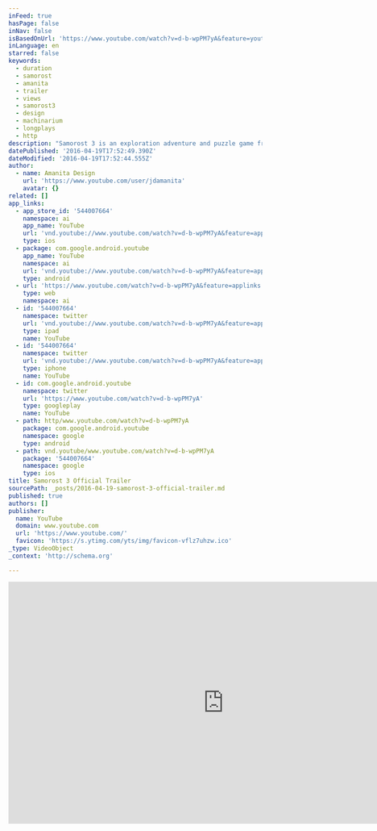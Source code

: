 ```yaml
---
inFeed: true
hasPage: false
inNav: false
isBasedOnUrl: 'https://www.youtube.com/watch?v=d-b-wpPM7yA&feature=youtu.be'
inLanguage: en
starred: false
keywords:
  - duration
  - samorost
  - amanita
  - trailer
  - views
  - samorost3
  - design
  - machinarium
  - longplays
  - http
description: "Samorost 3 is an exploration adventure and puzzle game from the award-winning creators of Machinarium and Botanicula. It is Amanita Design's most ambitious experience to date and a loose continuation of the hit indie games Samorost and Samorost 2. Samorost 3 is available for purchase on Steam, GOG, Humble Store, Mac App Store (Mac version) and our own website samorost3.net."
datePublished: '2016-04-19T17:52:49.390Z'
dateModified: '2016-04-19T17:52:44.555Z'
author:
  - name: Amanita Design
    url: 'https://www.youtube.com/user/jdamanita'
    avatar: {}
related: []
app_links:
  - app_store_id: '544007664'
    namespace: ai
    app_name: YouTube
    url: 'vnd.youtube://www.youtube.com/watch?v=d-b-wpPM7yA&feature=applinks'
    type: ios
  - package: com.google.android.youtube
    app_name: YouTube
    namespace: ai
    url: 'vnd.youtube://www.youtube.com/watch?v=d-b-wpPM7yA&feature=applinks'
    type: android
  - url: 'https://www.youtube.com/watch?v=d-b-wpPM7yA&feature=applinks'
    type: web
    namespace: ai
  - id: '544007664'
    namespace: twitter
    url: 'vnd.youtube://www.youtube.com/watch?v=d-b-wpPM7yA&feature=applinks'
    type: ipad
    name: YouTube
  - id: '544007664'
    namespace: twitter
    url: 'vnd.youtube://www.youtube.com/watch?v=d-b-wpPM7yA&feature=applinks'
    type: iphone
    name: YouTube
  - id: com.google.android.youtube
    namespace: twitter
    url: 'https://www.youtube.com/watch?v=d-b-wpPM7yA'
    type: googleplay
    name: YouTube
  - path: http/www.youtube.com/watch?v=d-b-wpPM7yA
    package: com.google.android.youtube
    namespace: google
    type: android
  - path: vnd.youtube/www.youtube.com/watch?v=d-b-wpPM7yA
    package: '544007664'
    namespace: google
    type: ios
title: Samorost 3 Official Trailer
sourcePath: _posts/2016-04-19-samorost-3-official-trailer.md
published: true
authors: []
publisher:
  name: YouTube
  domain: www.youtube.com
  url: 'https://www.youtube.com/'
  favicon: 'https://s.ytimg.com/yts/img/favicon-vflz7uhzw.ico'
_type: VideoObject
_context: 'http://schema.org'

---
```

<iframe src="https://cdn.embedly.com/widgets/media.html?src=https%3A%2F%2Fwww.youtube.com%2Fembed%2Fd-b-wpPM7yA%3Ffeature%3Doembed&amp;url=https%3A%2F%2Fwww.youtube.com%2Fwatch%3Fv%3Dd-b-wpPM7yA%26feature%3Dyoutu.be&amp;image=https%3A%2F%2Fi.ytimg.com%2Fvi%2Fd-b-wpPM7yA%2Fhqdefault.jpg&amp;key=b7d04c9b404c499eba89ee7072e1c4f7&amp;type=text%2Fhtml&amp;schema=youtube" width="854" height="480" scrolling="no" frameborder="0" allowfullscreen="allowfullscreen" style=""></iframe>